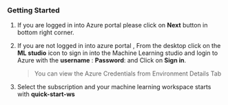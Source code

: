 ### **Getting Started**

1. If you are logged in into Azure portal please click on **Next** button  in bottom right corner.
2. If you are not logged in into azure portal ,  From the desktop click on the **ML studio** icon  to sign in into the Machine Learning studio and login to Azure with the      **username** :**<inject key="AzureAdUserEmail" />** 
 **Password**: **<inject key="AzureAdUserPassword" />** 
   and Click on **Sign in**.

    > You can view the Azure Credentials from Environment Details Tab

3. Select the subscription and your machine learning workspace starts with **quick-start-ws**


